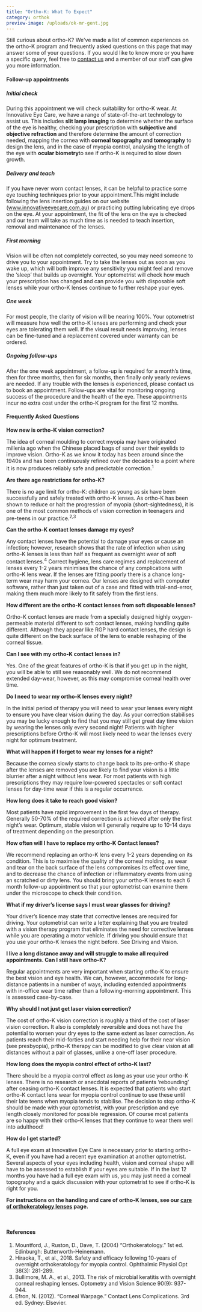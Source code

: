 ```yaml
---
title: "Ortho-K: What To Expect"
category: orthok
preview-image: /uploads/ok-mr-gent.jpg
---
```

<div class="employee-heading">
<p>Still curious about ortho-K? We've made a list of common experiences on the ortho-K program and frequently asked questions on this page that may answer some of your questions. If you would like to know more or you have a specific query, feel free to <a href="/what-we-do/eye-exam">contact us</a> and a member of our staff can give you more information.</p>
</div>

#### Follow-up appointments

##### Initial check

During this appointment we will check suitability for ortho-K wear. At Innovative Eye Care, we have a range of state-of-the-art technology to assist us. This includes **slit lamp imaging** to determine whether the surface of the eye is healthy, checking your prescription with **subjective and objective refraction** and therefore determine the amount of correction needed, mapping the cornea with **corneal topography and tomography** to design the lens, and in the case of myopia control, analysing the length of the eye with **ocular biometry**to see if ortho-K is required to slow down growth.

##### Delivery and teach

If you have never worn contact lenses, it can be helpful to practice some eye touching techniques prior to your appointment.This might include following the lens insertion guides on our website (www.innovativeeyecare.com.au) or practicing putting lubricating eye drops on the eye. At your appointment, the fit of the lens on the eye is checked and our team will take as much time as is needed to teach insertion, removal and maintenance of the lenses.

##### First morning

Vision will be often not completely corrected, so you may need someone to drive you to your appointment. Try to take the lenses out as soon as you wake up, which will both improve any sensitivity you might feel and remove the ‘sleep’ that builds up overnight. Your optometrist will check how much your prescription has changed and can provide you with disposable soft lenses while your ortho-K lenses continue to further reshape your eyes.

##### One week

For most people, the clarity of vision will be nearing 100%. Your optometrist will measure how well the ortho-K lenses are performing and check your eyes are tolerating them well. If the visual result needs improving, lenses can be fine-tuned and a replacement covered under warranty can be ordered.

##### Ongoing follow-ups

After the one week appointment, a follow-up is required for a month’s time, then for three months, then for six months, then finally only yearly reviews are needed. If any trouble with the lenses is experienced, please contact us to book an appointment. Follow-ups are vital for monitoring ongoing success of the procedure and the health of the eye. These appointments incur no extra cost under the ortho-K program for the first 12 months.

#### Frequently Asked Questions

**How new is ortho-K vision correction?** 

The idea of corneal moulding to correct myopia may have originated millenia ago when the Chinese placed bags of sand over their eyelids to improve vision. Ortho-K as we know it today has been around since the 1940s and has been continuously refined over the decades to a point where it is now produces reliably safe and predictable correction.<sup>1</sup>

**Are there age restrictions for ortho-K?**

There is no age limit for ortho-K: children as young as six have been successfully and safely treated with ortho-K lenses. As ortho-K has been shown to reduce or halt the progression of myopia (short-sightedness), it is one of the most common methods of vision correction in teenagers and pre-teens in our practice.<sup>2,3</sup>

**Can the ortho-K contact lenses damage my eyes?**

Any contact lenses have the potential to damage your eyes or cause an infection; however, research shows that the rate of infection when using ortho-K lenses is less than half as frequent as overnight wear of soft contact lenses.<sup>4</sup> Correct hygiene, lens care regimes and replacement of lenses every 1-2 years minimises the chance of any complications with ortho-K lens wear. If the lenses are fitting poorly there is a chance long-term wear may harm your cornea. Our lenses are designed with computer software, rather than just taken out of a case and fitted with trial-and-error, making them much more likely to fit safely from the first lens.

**How different are the ortho-K contact lenses from soft disposable lenses?**

Ortho-K contact lenses are made from a specially designed highly oxygen-permeable material different to soft contact lenses, making handling quite different. Although they appear like RGP hard contact lenses, the design is quite different on the back surface of the lens to enable reshaping of the corneal tissue.

**Can I see with my ortho-K contact lenses in?**

Yes. One of the great features of ortho-K is that if you get up in the night, you will be able to still see reasonably well. We do not recommend extended day-wear, however, as this may compromise corneal health over time.

**Do I need to wear my ortho-K lenses every night?**

In the initial period of therapy you will need to wear your lenses every night to ensure you have clear vision during the day. As your correction stabilises you may be lucky enough to find that you may still get great day time vision by wearing the lenses only every second night! Patients with higher prescriptions before Ortho-K will most likely need to wear the lenses every night for optimum treatment.

**What will happen if I forget to wear my lenses for a night?**

Because the cornea slowly starts to change back to its pre-ortho-K shape after the lenses are removed you are likely to find your vision is a little blurrier after a night without lens wear. For most patients with high prescriptions they may require low-powered spectacles or soft contact lenses for day-time wear if this is a regular occurrence.

**How long does it take to reach good vision?**

Most patients have rapid improvement in the first few days of therapy. Generally 50-70% of the required correction is achieved after only the first night’s wear. Optimum, stable vision will generally require up to 10-14 days of treatment depending on the prescription.

**How often will I have to replace my ortho-K Contact lenses?**

We recommend replacing an ortho-K lens every 1-2 years depending on its condition. This is to maximise the quality of the corneal molding, as wear and tear on the back surface of the lens compromises its effect over time, and to decrease the chance of infection or inflammatory events from using an scratched or dirty lens. You should bring your ortho-K lenses to each 6 month follow-up appointment so that your optometrist can examine them under the microscope to check their condition.

**What if my driver’s license says I must wear glasses for driving?**

Your driver’s licence may state that corrective lenses are required for driving. Your optometrist can write a letter explaining that you are treated with a vision therapy program that eliminates the need for corrective lenses while you are operating a motor vehicle. If driving you should ensure that you use your ortho-K lenses the night before. See Driving and Vision. 

**I live a long distance away and will struggle to make all required appointments. Can I still have ortho-K?**

Regular appointments are very important when starting ortho-K to ensure the best vision and eye health. We can, however, accommodate for long-distance patients in a number of ways, including extended appointments with in-office wear time rather than a following-morning appointment. This is assessed case-by-case.

**Why should I not just get laser vision correction?**

The cost of ortho-K vision correction is roughly a third of the cost of laser vision correction. It also is completely reversible and does not have the potential to worsen your dry eyes to the same extent as laser correction. As patients reach their mid-forties and start needing help for their near vision (see presbyopia), prtho-K therapy can be modified to give clear vision at all distances without a pair of glasses, unlike a one-off laser procedure.

**How long does the myopia control effect of ortho-K last?**

There should be a myopia control effect as long as your use your ortho-K lenses. There is no research or anecdotal reports of patients ‘rebounding’ after ceasing ortho-K contact lenses. It is expected that patients who start ortho-K contact lens wear for myopia control continue to use these until their late teens when myopia tends to stabilise. The decision to stop ortho-K should be made with your optometrist, with your prescription and eye length closely monitored for possible regression. Of course most patients are so happy with their ortho-K lenses that they continue to wear them well into adulthood!

**How do I get started?**

A full eye exam at Innovative Eye Care is necessary prior to starting ortho-K, even if you have had a recent eye examination at another optometrist. Several aspects of your eyes including health, vision and corneal shape will have to be assessed to establish if your eyes are suitable. If in the last 12 months you have had a full eye exam with us, you may just need a corneal topography and a quick discussion with your optometrist to see if ortho-K is right for you.

**For instructions on the handling and care of ortho-K lenses, see our [care of orthokeratology lenses](/patient-resources/care-of-orthokeratology-lenses) page.**

**<br>**

#### References

1. Mountford, J., Ruston, D., Dave, T. (2004) “Orthokeratology.” 1st ed. Edinburgh: Butterworth-Heinemann.
2. Hiraoka, T., et al., 2018. Safety and efficacy following 10-years of overnight orthokeratology for myopia control. Ophthalmic Physiol Opt 38(3): 281-289.
3. Bullimore, M. A., et al., 2013. The risk of microbial keratitis with overnight corneal reshaping lenses. Optometry and Vision Science 90(9): 937-944.
4. Efron, N. (2012). “Corneal Warpage.” Contact Lens Complications. 3rd ed. Sydney: Elsevier.